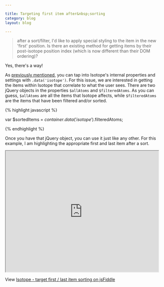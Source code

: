 ```yaml
---

title: Targeting first item after&nbsp;sorting
category: blog
layout: blog

---
```


> after a sort/filter, I'd like to apply special styling to the item in the new 'first' position. Is there an existing method for getting items by their post-isotope position index (which is now different than their DOM ordering)?

Yes, there's a way!

As [previously mentioned](/blog/isotope-appending-fade-in), you can tap into Isotope's internal properties and settings with `.data('isotope')`. For this issue, we are interested in getting the items within Isotope that correlate to what the user sees.  There are two jQuery objects in the properties `$allAtoms` and `$filteredAtoms`. As you can guess, `$allAtoms` are all the items that Isotope affects, while `$filteredAtoms` are the items that have been filtered and/or sorted.

{% highlight javascript %}

var $sortedItems = $container.data('isotope').$filteredAtoms;

{% endhighlight %}

Once you have that jQuery object, you can use it just like any other.  For this example, I am highlighting the appropriate first and last item after a sort.

<iframe style="width: 100%; height: 400px" src="http://jsfiddle.net/desandro/JcHcc/embedded/result,js,html,css"> </iframe>

View [Isotope - target first / last item sorting on jsFiddle](http://jsfiddle.net/desandro/JcHcc/)